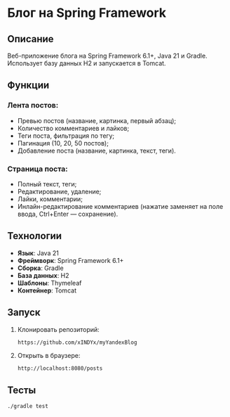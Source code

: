 # Блог на Spring Framework

## Описание

Веб-приложение блога на Spring Framework 6.1+, Java 21 и Gradle. Использует базу данных H2 и запускается в Tomcat.

## Функции

### Лента постов:
- Превью постов (название, картинка, первый абзац);
- Количество комментариев и лайков;
- Теги поста, фильтрация по тегу;
- Пагинация (10, 20, 50 постов);
- Добавление поста (название, картинка, текст, теги).

### Страница поста:
- Полный текст, теги;
- Редактирование, удаление;
- Лайки, комментарии;
- Инлайн-редактирование комментариев (нажатие заменяет на поле ввода, Ctrl+Enter — сохранение).

## Технологии
- **Язык**: Java 21
- **Фреймворк**: Spring Framework 6.1+
- **Сборка**: Gradle
- **База данных**: H2
- **Шаблоны**: Thymeleaf
- **Контейнер**: Tomcat

## Запуск

1. Клонировать репозиторий:
   ```sh
   https://github.com/xINDYx/myYandexBlog
   ```

2. Открыть в браузере:
   ```
   http://localhost:8080/posts
   ```

## Тесты
```sh
./gradle test
```

